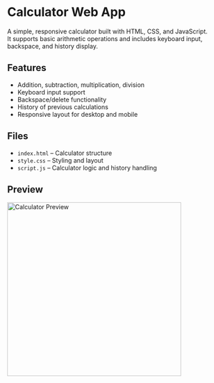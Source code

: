 # Calculator Web App


A simple, responsive calculator built with HTML, CSS, and JavaScript.  
It supports basic arithmetic operations and includes keyboard input, backspace, and history display.


## Features
- Addition, subtraction, multiplication, division
- Keyboard input support
- Backspace/delete functionality
- History of previous calculations
- Responsive layout for desktop and mobile


## Files
- `index.html` – Calculator structure
- `style.css` – Styling and layout
- `script.js` – Calculator logic and history handling


## Preview
<img src="preview.png" alt="Calculator Preview" width="400">


